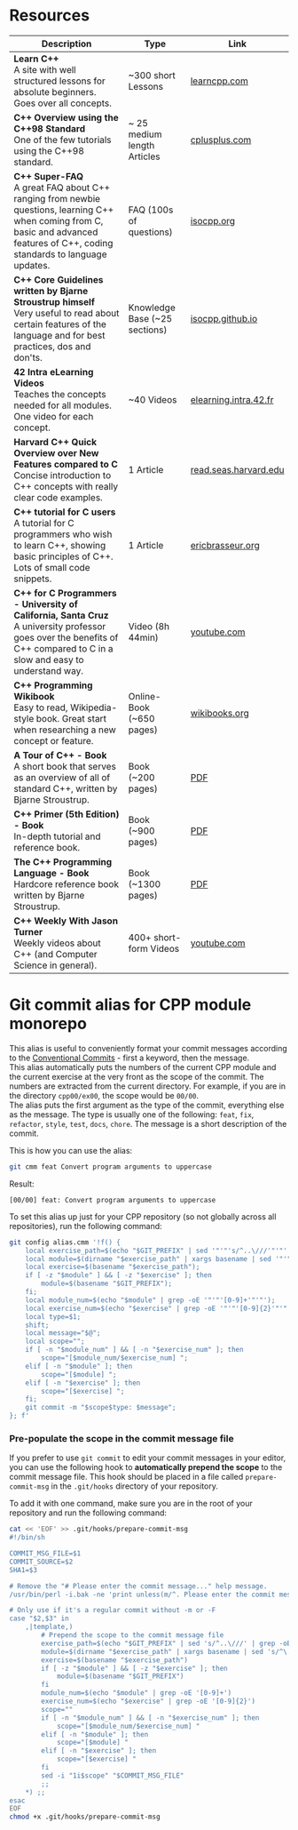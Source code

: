 # Resources

| Description                                                                                                                                                                            | Type                          | Link                                                                                                                                   |
|----------------------------------------------------------------------------------------------------------------------------------------------------------------------------------------|-------------------------------|----------------------------------------------------------------------------------------------------------------------------------------|
| **Learn C++** <br> A site with well structured lessons for absolute beginners. Goes over all concepts.                                                                                 | ~300 short Lessons            | [learncpp.com](https://www.learncpp.com)                                                                                               |
| **C++ Overview using the C++98 Standard** <br> One of the few tutorials using the C++98 standard.                                                                                      | ~ 25 medium length Articles   | [cplusplus.com](https://cplusplus.com/doc/oldtutorial/)                                                                                |
| **C++ Super-FAQ** <br> A great FAQ about C++ ranging from newbie questions, learning C++ when coming from C, basic and advanced features of C++, coding standards to language updates. | FAQ (100s of questions)       | [isocpp.org](https://isocpp.org/faq)                                                                                                   |
| **C++ Core Guidelines written by Bjarne Stroustrup himself** <br> Very useful to read about certain features of the language and for best practices, dos and don'ts.                   | Knowledge Base (~25 sections) | [isocpp.github.io](https://isocpp.github.io/CppCoreGuidelines/CppCoreGuidelines)                                                       |
| **42 Intra eLearning Videos** <br> Teaches the concepts needed for all modules. One video for each concept.                                                                            | ~40 Videos                    | [elearning.intra.42.fr](https://elearning.intra.42.fr/tags/38/notions)                                                                 |
| **Harvard C++ Quick Overview over New Features compared to C** <br> Concise introduction to C++ concepts with really clear code examples.                                              | 1 Article                     | [read.seas.harvard.edu](https://read.seas.harvard.edu/cs161/2021/doc/cplusplus/)                                                       |
| **C++ tutorial for C users** <br> A tutorial for C programmers who wish to learn C++, showing basic principles of C++. Lots of small code snippets.                                    | 1 Article                     | [ericbrasseur.org](http://www.ericbrasseur.org/cppcen.html)                                                                            |
| **C++ for C Programmers - University of California, Santa Cruz** <br> A university professor goes over the benefits of C++ compared to C in a slow and easy to understand way.         | Video (8h 44min)              | [youtube.com](https://www.youtube.com/watch?v=Mkg2fpKD1KI)                                                                             |
| **C++ Programming Wikibook** <br> Easy to read, Wikipedia-style book. Great start when researching a new concept or feature.                                                           | Online-Book <br> (~650 pages) | [wikibooks.org](https://en.wikibooks.org/wiki/C%2B%2B_Programming)                                                                     |
| **A Tour of C++ - Book** <br> A short book that serves as an overview of all of standard C++, written by Bjarne Stroustrup.                                                            | Book <br> (~200 pages)        | [PDF](https://github.com/Kikou1998/textbook/blob/master/A%20Tour%20of%20C%2B%2B%20(2nd%20Edition)%20(C%2B%2B%20In-Depth%20Series).pdf) |
| **C++ Primer (5th Edition) - Book** <br> In-depth tutorial and reference book.                                                                                                         | Book <br> (~900 pages)        | [PDF](https://github.com/yanshengjia/cpp-playground/blob/master/cpp-primer/resource/C%2B%2B%20Primer%20(5th%20Edition).pdf)            |
| **The C++ Programming Language - Book** <br> Hardcore reference book written by Bjarne Stroustrup.																					 | Book <br> (~1300 pages)       | [PDF](https://chenweixiang.github.io/docs/The_C++_Programming_Language_4th_Edition_Bjarne_Stroustrup.pdf)				              |
| **C++ Weekly With Jason Turner** <br> Weekly videos about C++ (and Computer Science in general).                                                                                       | 400+ short-form Videos        | [youtube.com](https://www.youtube.com/@cppweekly)                                                                                      |

# Git commit alias for CPP module monorepo

This alias is useful to conveniently format your commit messages according to the [Conventional Commits](https://www.conventionalcommits.org/) - first a keyword, then the message.<br>
This alias automatically puts the numbers of the current CPP module and the current exercise at the very front as the scope of the commit. The numbers are extracted from the current directory. For example, if you are in the directory `cpp00/ex00`, the scope would be `00/00`.<br>
The alias puts the first argument as the type of the commit, everything else as the message. The type is usually one of the following: `feat`, `fix`, `refactor`, `style`, `test`, `docs`, `chore`. The message is a short description of the commit.

This is how you can use the alias:
```bash
git cmm feat Convert program arguments to uppercase
```
Result:
```
[00/00] feat: Convert program arguments to uppercase
```

To set this alias up just for your CPP repository (so not globally across all repositories), run the following command:
```bash
git config alias.cmm '!f() {
    local exercise_path=$(echo "$GIT_PREFIX" | sed '"'"'s/^..\///'"'"' | grep -oE '"'"'.*(/|^)ex[0-9]{2}(/|$)'"'"');
    local module=$(dirname "$exercise_path" | xargs basename | sed '"'"'s/^\.$//'"'"');
    local exercise=$(basename "$exercise_path");
    if [ -z "$module" ] && [ -z "$exercise" ]; then
        module=$(basename "$GIT_PREFIX");
    fi;
    local module_num=$(echo "$module" | grep -oE '"'"'[0-9]+'"'"');
    local exercise_num=$(echo "$exercise" | grep -oE '"'"'[0-9]{2}'"'"');
    local type=$1;
    shift;
    local message="$@";
    local scope="";
    if [ -n "$module_num" ] && [ -n "$exercise_num" ]; then
        scope="[$module_num/$exercise_num] ";
    elif [ -n "$module" ]; then
        scope="[$module] ";
    elif [ -n "$exercise" ]; then
        scope="[$exercise] ";
    fi;
    git commit -m "$scope$type: $message";
}; f'
```

### Pre-populate the scope in the commit message file

If you prefer to use `git commit` to edit your commit messages in your editor, you can use the following hook to **automatically prepend the scope** to the commit message file.
This hook should be placed in a file called `prepare-commit-msg` in the `.git/hooks` directory of your repository.

To add it with one command, make sure you are in the root of your repository and run the following command:
```bash
cat << 'EOF' >> .git/hooks/prepare-commit-msg
#!/bin/sh

COMMIT_MSG_FILE=$1
COMMIT_SOURCE=$2
SHA1=$3

# Remove the "# Please enter the commit message..." help message.
/usr/bin/perl -i.bak -ne 'print unless(m/^. Please enter the commit message/..m/^#$/)' "$COMMIT_MSG_FILE"

# Only use if it's a regular commit without -m or -F
case "$2,$3" in
	,|template,)
		# Prepend the scope to the commit message file
		exercise_path=$(echo "$GIT_PREFIX" | sed 's/^..\///' | grep -oE '.*(/|^)ex[0-9]{2}(/|$)')
		module=$(dirname "$exercise_path" | xargs basename | sed 's/^\.$//')
		exercise=$(basename "$exercise_path")
		if [ -z "$module" ] && [ -z "$exercise" ]; then
			module=$(basename "$GIT_PREFIX")
		fi
		module_num=$(echo "$module" | grep -oE '[0-9]+')
		exercise_num=$(echo "$exercise" | grep -oE '[0-9]{2}')
		scope=""
		if [ -n "$module_num" ] && [ -n "$exercise_num" ]; then
			scope="[$module_num/$exercise_num] "
		elif [ -n "$module" ]; then
			scope="[$module] "
		elif [ -n "$exercise" ]; then
			scope="[$exercise] "
		fi
		sed -i "1i$scope" "$COMMIT_MSG_FILE"
		;;
	*) ;;
esac
EOF
chmod +x .git/hooks/prepare-commit-msg
```
